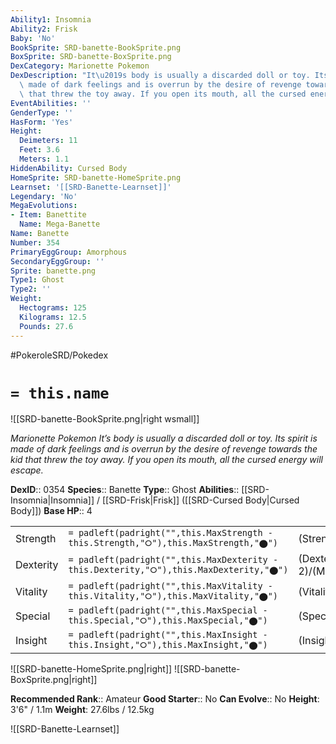 ```yaml
---
Ability1: Insomnia
Ability2: Frisk
Baby: 'No'
BookSprite: SRD-banette-BookSprite.png
BoxSprite: SRD-banette-BoxSprite.png
DexCategory: Marionette Pokemon
DexDescription: "It\u2019s body is usually a discarded doll or toy. Its spirit is\
  \ made of dark feelings and is overrun by the desire of revenge towards the kid\
  \ that threw the toy away. If you open its mouth, all the cursed energy will escape."
EventAbilities: ''
GenderType: ''
HasForm: 'Yes'
Height:
  Deimeters: 11
  Feet: 3.6
  Meters: 1.1
HiddenAbility: Cursed Body
HomeSprite: SRD-banette-HomeSprite.png
Learnset: '[[SRD-Banette-Learnset]]'
Legendary: 'No'
MegaEvolutions:
- Item: Banettite
  Name: Mega-Banette
Name: Banette
Number: 354
PrimaryEggGroup: Amorphous
SecondaryEggGroup: ''
Sprite: banette.png
Type1: Ghost
Type2: ''
Weight:
  Hectograms: 125
  Kilograms: 12.5
  Pounds: 27.6
---
```


#PokeroleSRD/Pokedex

# `= this.name`

![[SRD-banette-BookSprite.png|right wsmall]]

*Marionette Pokemon*
*It’s body is usually a discarded doll or toy. Its spirit is made of dark feelings and is overrun by the desire of revenge towards the kid that threw the toy away. If you open its mouth, all the cursed energy will escape.*

**DexID**:: 0354
**Species**:: Banette
**Type**:: Ghost
**Abilities**:: [[SRD-Insomnia|Insomnia]] / [[SRD-Frisk|Frisk]] ([[SRD-Cursed Body|Cursed Body]])
**Base HP**:: 4

|           |                                                                                        |                                          |
| --------- | -------------------------------------------------------------------------------------- | ---------------------------------------- |
| Strength  | `= padleft(padright("",this.MaxStrength - this.Strength,"⭘"),this.MaxStrength,"⬤")`    | (Strength::3)/(MaxStrength::6)   |
| Dexterity | `= padleft(padright("",this.MaxDexterity - this.Dexterity,"⭘"),this.MaxDexterity,"⬤")` | (Dexterity:: 2)/(MaxDexterity::4) |
| Vitality  | `= padleft(padright("",this.MaxVitality - this.Vitality,"⭘"),this.MaxVitality,"⬤")`    | (Vitality::2)/(MaxVitality::4)   |
| Special   | `= padleft(padright("",this.MaxSpecial - this.Special,"⭘"),this.MaxSpecial,"⬤")`       | (Special::2)/(MaxSpecial::5)     |
| Insight   | `= padleft(padright("",this.MaxInsight - this.Insight,"⭘"),this.MaxInsight,"⬤")`       | (Insight::2)/(MaxInsight::5)     |

![[SRD-banette-HomeSprite.png|right]]
![[SRD-banette-BoxSprite.png|right]]

**Recommended Rank**:: Amateur
**Good Starter**:: No
**Can Evolve**:: No
**Height**: 3'6" / 1.1m
**Weight**: 27.6lbs / 12.5kg

![[SRD-Banette-Learnset]]